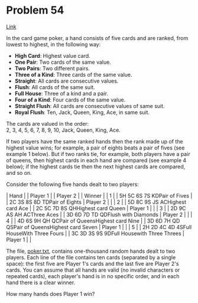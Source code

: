 # Problem 54

[Link](https://projecteuler.net/problem=54)

In the card game poker, a hand consists of five cards and are ranked, from lowest to highest, in the following way:

*   **High Card**: Highest value card.
*   **One Pair**: Two cards of the same value.
*   **Two Pairs**: Two different pairs.
*   **Three of a Kind**: Three cards of the same value.
*   **Straight**: All cards are consecutive values.
*   **Flush**: All cards of the same suit.
*   **Full House**: Three of a kind and a pair.
*   **Four of a Kind**: Four cards of the same value.
*   **Straight Flush**: All cards are consecutive values of same suit.
*   **Royal Flush**: Ten, Jack, Queen, King, Ace, in same suit.

The cards are valued in the order:  
2, 3, 4, 5, 6, 7, 8, 9, 10, Jack, Queen, King, Ace.

If two players have the same ranked hands then the rank made up of the highest value wins; for example, a pair of eights beats a pair of fives (see example 1 below). But if two ranks tie, for example, both players have a pair of queens, then highest cards in each hand are compared (see example 4 below); if the highest cards tie then the next highest cards are compared, and so on.

Consider the following five hands dealt to two players:

| Hand |  | Player 1                                      |  | Player 2                                       |          | Winner |
| 1    |  | 5H 5C 6S 7S KDPair of Fives                   |  | 2C 3S 8S 8D TDPair of Eights                   | Player 2 |        |
| 2    |  | 5D 8C 9S JS ACHighest card Ace                |  | 2C 5C 7D 8S QHHighest card Queen               | Player 1 |        |
| 3    |  | 2D 9C AS AH ACThree Aces                      |  | 3D 6D 7D TD QDFlush  with Diamonds             | Player 2 |        |
| 4    |  | 4D 6S 9H QH QCPair of QueensHighest card Nine |  | 3D 6D 7H QD QSPair of QueensHighest card Seven | Player 1 |        |
| 5    |  | 2H 2D 4C 4D 4SFull HouseWith Three Fours      |  | 3C 3D 3S 9S 9DFull Housewith Three Threes      | Player 1 |        |

The file, [poker.txt](resources/documents/0054_poker.txt), contains one-thousand random hands dealt to two players. Each line of the file contains ten cards (separated by a single space): the first five are Player 1's cards and the last five are Player 2's cards. You can assume that all hands are valid (no invalid characters or repeated cards), each player's hand is in no specific order, and in each hand there is a clear winner.

How many hands does Player 1 win?
